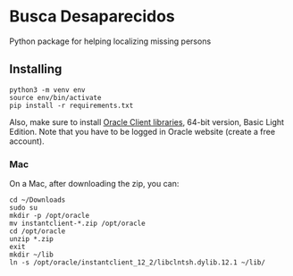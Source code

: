 # Busca Desaparecidos

Python package for helping localizing missing persons

## Installing

    python3 -m venv env
    source env/bin/activate
    pip install -r requirements.txt

Also, make sure to install [Oracle Client libraries](https://oracle.github.io/odpi/doc/installation.html), 64-bit version, Basic Light Edition. Note that you have to be logged in Oracle website (create a free account).

### Mac

On a Mac, after downloading the zip, you can:

    cd ~/Downloads
    sudo su
    mkdir -p /opt/oracle
    mv instantclient-*.zip /opt/oracle
    cd /opt/oracle
    unzip *.zip
    exit
    mkdir ~/lib
    ln -s /opt/oracle/instantclient_12_2/libclntsh.dylib.12.1 ~/lib/ 
